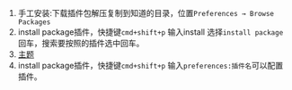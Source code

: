1. 手工安装:下载插件包解压复制到知道的目录，位置`Preferences → Browse Packages`        
1. install package插件，快捷键`cmd+shift+p` 输入install 选择`install package`回车，搜索要按照的插件选中回车。      
1. [主题](https://github.com/timonwong/OmniMarkupPreviewer)          
1. install package插件，快捷键`cmd+shift+p` 输入`preferences:插件名`可以配置插件。      
